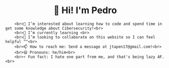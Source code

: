 <html>
  <body>
        <h1 align="center">👋 Hi! I'm Pedro </h1>
        
        <br>👀 I’m interested about learning how to code and spend time in get some knowledge about Cibersecurity!<br>
        <br>🌱 I’m currently learning <br>
        <br>💞️ I’m looking to collaborate on this website so I can feel helpful ^^<br>
        <br>📫 How to reach me: Send a message at jtapen17@gmail.com!<br> 
        <br>😄 Pronouns: he/him<br>
        <br>⚡ Fun fact: I hate one part from me, and that's being lazy AF.<br>
  </body>   
</html>



<!---
piki17/piki17 is a ✨ special ✨ repository because its `README.md` (this file) appears on your GitHub profile.
You can click the Preview link to take a look at your changes.
--->
